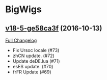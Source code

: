 # BigWigs

## [v18-5-ge58ca3f](https://github.com/BigWigsMods/BigWigs/tree/e58ca3f8aa4fb77dedffa3c7ac85c5ea2ac12574) (2016-10-13) [](#top)
[Full Changelog](https://github.com/BigWigsMods/BigWigs/compare/v18...e58ca3f8aa4fb77dedffa3c7ac85c5ea2ac12574)

-   Fix Ursoc locale (#73)  
-   zhCN update. (#72)  
-   Update deDE.lua (#71)  
-   esES update. (#70)  
-   frFR Update (#69)  
